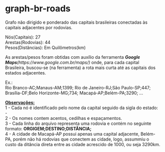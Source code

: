 # graph-br-roads
Grafo não dirigido e ponderado das capitais brasileiras conectadas às capitais adjacentes por rodovias.

Nós(Capitais): 27<br>
Arestas(Rodovias): 44<br>
Pesos(Distâncias): Em Quilômetros(km)<br>

<p>As arestas/pesos foram obtidas com auxílio da ferramenta <i><b>Google Maps</b>(https://www.google.com.br/maps/)</i> onde, para cada capital Brasileira, buscou-se (na ferramenta) a rota mais curta até as capitais dos estados adjacentes.</p>

Ex.:<br>
Rio Branco-AC;Manaus-AM;1399;
Rio de Janeiro-RJ;São Paulo-SP;447;
Brasília-DF;Belo Horizonte-MG;734;
Macapá-AP;Belém-PA;3290;
...

<b><u>Observações:</b></u><br>
1 - Cada nó é identificado pelo nome da capital seguido da sigla do estado: <CAPT>-<UF><br>
2 - Os nomes contem acentos, cedilhas e espaçamentos.<br>
3 - Cada linha do arquivo representa uma rodovia e contém no seguinte formato: <b>ORGIGEM;DESTINO;DISTÂNCIA;</b><br>
4 - A cidade de Macapá-AP possui apenas uma capital adjacente, Belém-PA, porém não há rodovias que conectem as cidade, logo, assummiu o custo da ditância direta entre as cidade acrescido de 1000, ou seja 3290km.

